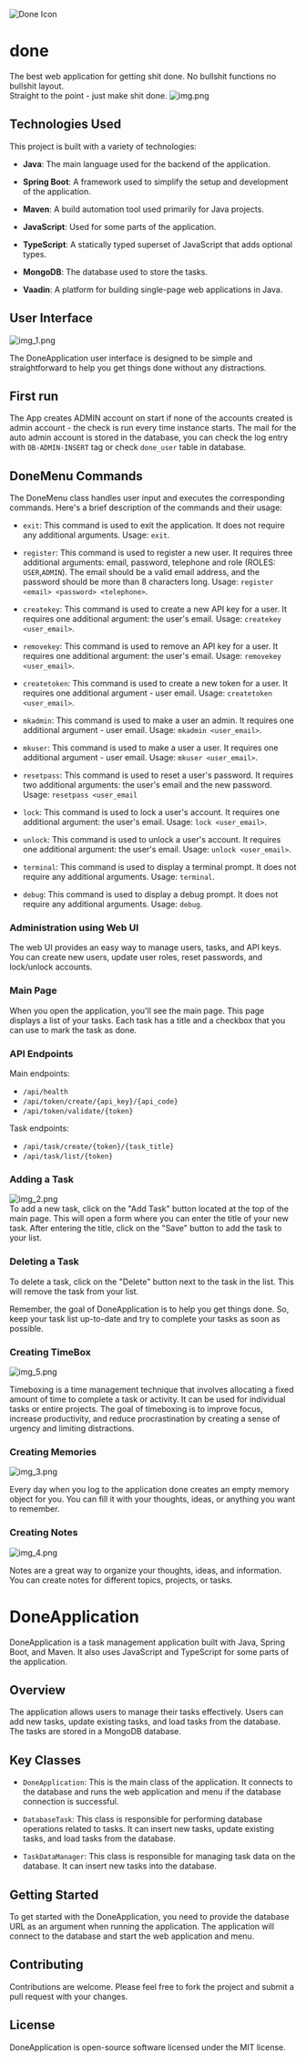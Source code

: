 ![Done Icon](./readme_resources/done_icon.png)
# done
The best web application for getting shit done. No bullshit functions no bullshit layout.<br>
Straight to the point - just make shit done.
![img.png](./readme_resources/img.png)
## Technologies Used

This project is built with a variety of technologies:

- **Java**: The main language used for the backend of the application.

- **Spring Boot**: A framework used to simplify the setup and development of the application.

- **Maven**: A build automation tool used primarily for Java projects.

- **JavaScript**: Used for some parts of the application.

- **TypeScript**: A statically typed superset of JavaScript that adds optional types.

- **MongoDB**: The database used to store the tasks.

- **Vaadin**: A platform for building single-page web applications in Java.

## User Interface
![img_1.png](./readme_resources/img_1.png)

The DoneApplication user interface is designed to be simple and straightforward to help you get things done without any distractions.

## First run

The App creates ADMIN account on start if none of the accounts created is admin account - the check is run every time 
instance starts. The mail for the auto admin account is stored in the database, you can check the log entry with
`DB-ADMIN-INSERT` tag or check `done_user` table in database.

## DoneMenu Commands

The DoneMenu class handles user input and executes the corresponding commands. Here's a brief description of the commands and their usage:

- `exit`: This command is used to exit the application. It does not require any additional arguments. Usage: `exit`.

- `register`: This command is used to register a new user. It requires three additional arguments: email, password, telephone and role (ROLES: `USER`,`ADMIN`). The email should be a valid email address, and the password should be more than 8 characters long. Usage: `register <email> <password> <telephone>`.

- `createkey`: This command is used to create a new API key for a user. It requires one additional argument: the user's email. Usage: `createkey <user_email>`.

- `removekey`: This command is used to remove an API key for a user. It requires one additional argument: the user's email. Usage: `removekey <user_email>`.

- `createtoken`: This command is used to create a new token for a user. It requires one additional argument - user email. Usage: `createtoken <user_email>`.

- `mkadmin`: This command is used to make a user an admin. It requires one additional argument - user email. Usage: `mkadmin <user_email>`.

- `mkuser`: This command is used to make a user a user. It requires one additional argument - user email. Usage: `mkuser <user_email>`.

- `resetpass`: This command is used to reset a user's password. It requires two additional arguments: the user's email and the new password. Usage: `resetpass <user_email`

- `lock`: This command is used to lock a user's account. It requires one additional argument: the user's email. Usage: `lock <user_email>`.

- `unlock`: This command is used to unlock a user's account. It requires one additional argument: the user's email. Usage: `unlock <user_email>`.

- `terminal`: This command is used to display a terminal prompt. It does not require any additional arguments. Usage: `terminal`.

- `debug`: This command is used to display a debug prompt. It does not require any additional arguments. Usage: `debug`.

### Administration using Web UI

The web UI provides an easy way to manage users, tasks, and API keys. You can create new users, update user roles, reset passwords, and lock/unlock accounts.

### Main Page

When you open the application, you'll see the main page. This page displays a list of your tasks. Each task has a title and a checkbox that you can use to mark the task as done.

### API Endpoints

Main endpoints:
- `/api/health`
- `/api/token/create/{api_key}/{api_code}`
- `/api/token/validate/{token}`

Task endpoints:
- `/api/task/create/{token}/{task_title}`
- `/api/task/list/{token}`

### Adding a Task
![img_2.png](./readme_resources/img_2.png)<br>
To add a new task, click on the "Add Task" button located at the top of the main page. This will open a form where you can enter the title of your new task. After entering the title, click on the "Save" button to add the task to your list.

### Deleting a Task

To delete a task, click on the "Delete" button next to the task in the list. This will remove the task from your list.

Remember, the goal of DoneApplication is to help you get things done. So, keep your task list up-to-date and try to complete your tasks as soon as possible.

### Creating TimeBox
![img_5.png](./readme_resources/img_5.png)

Timeboxing is a time management technique that involves allocating a fixed amount of time to complete a task or activity.
It can be used for individual tasks or entire projects. The goal of timeboxing is to improve focus, increase productivity,
and reduce procrastination by creating a sense of urgency and limiting distractions.

### Creating Memories
![img_3.png](./readme_resources/img_3.png)

Every day when you log to the application done creates an empty memory object for you. You can fill it with your thoughts, ideas, 
or anything you want to remember.

### Creating Notes
![img_4.png](./readme_resources/img_4.png)

Notes are a great way to organize your thoughts, ideas, and information.
You can create notes for different topics, projects, or tasks.

# DoneApplication

DoneApplication is a task management application built with Java, Spring Boot, and Maven. It also uses JavaScript and TypeScript for some parts of the application.

## Overview

The application allows users to manage their tasks effectively. Users can add new tasks, update existing tasks, and load tasks from the database. The tasks are stored in a MongoDB database.

## Key Classes

- `DoneApplication`: This is the main class of the application. It connects to the database and runs the web application and menu if the database connection is successful.

- `DatabaseTask`: This class is responsible for performing database operations related to tasks. It can insert new tasks, update existing tasks, and load tasks from the database.

- `TaskDataManager`: This class is responsible for managing task data on the database. It can insert new tasks into the database.

## Getting Started

To get started with the DoneApplication, you need to provide the database URL as an argument when running the application. The application will connect to the database and start the web application and menu.

## Contributing

Contributions are welcome. Please feel free to fork the project and submit a pull request with your changes.

## License

DoneApplication is open-source software licensed under the MIT license.